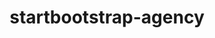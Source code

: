 ---
title: startbootstrap-agency
preview: https://blackrockdigital.github.io/startbootstrap-agency/
---